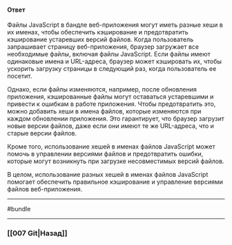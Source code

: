 #### Ответ

Файлы JavaScript в бандле веб-приложения могут иметь разные хеши в их именах, чтобы обеспечить кэширование и предотвратить кэширование устаревших версий файлов. Когда пользователь запрашивает страницу веб-приложения, браузер загружает все необходимые файлы, включая файлы JavaScript. Если файлы имеют одинаковые имена и URL-адреса, браузер может кэшировать их, чтобы ускорить загрузку страницы в следующий раз, когда пользователь ее посетит.

Однако, если файлы изменяются, например, после обновления приложения, кэшированные файлы могут оставаться устаревшими и привести к ошибкам в работе приложения. Чтобы предотвратить это, можно добавить хеши в имена файлов, которые изменяются при каждом обновлении приложения. Это гарантирует, что браузер загрузит новые версии файлов, даже если они имеют те же URL-адреса, что и старые версии файлов.

Кроме того, использование хешей в именах файлов JavaScript может помочь в управлении версиями файлов и предотвратить ошибки, которые могут возникнуть при загрузке несовместимых версий файлов.

В целом, использование разных хешей в именах файлов JavaScript помогает обеспечить правильное кэширование и управление версиями файлов веб-приложения.

___
#bundle

___

### [[007 Git|Назад]]